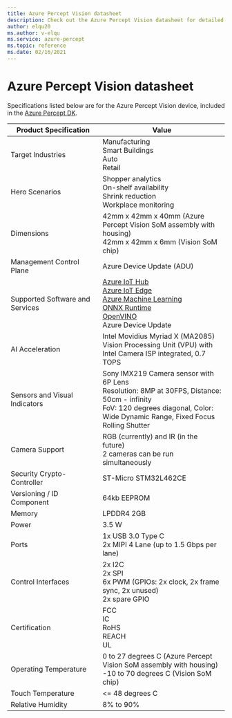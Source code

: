 ```yaml
---
title: Azure Percept Vision datasheet
description: Check out the Azure Percept Vision datasheet for detailed device specifications
author: elqu20
ms.author: v-elqu
ms.service: azure-percept
ms.topic: reference
ms.date: 02/16/2021
---
```


# Azure Percept Vision datasheet

Specifications listed below are for the Azure Percept Vision device, included in the [Azure Percept DK](./azure-percept-dk-datasheet.md).

|Product Specification           |Value     |
|--------------------------------|---------------------|
|Target Industries               |Manufacturing <br> Smart Buildings <br> Auto <br> Retail |
|Hero Scenarios                  |Shopper analytics <br> On-shelf availability <br> Shrink reduction <br> Workplace monitoring|
|Dimensions                      |42mm x 42mm x 40mm (Azure Percept Vision SoM assembly with housing) <br> 42mm x 42mm x 6mm (Vision SoM chip)|
|Management Control Plane        |Azure Device Update (ADU)          |
|Supported Software and Services |[Azure IoT Hub](https://azure.microsoft.com/services/iot-hub/) <br> [Azure IoT Edge](https://azure.microsoft.com/services/iot-edge/) <br> [Azure Machine Learning](https://azure.microsoft.com/services/machine-learning/) <br> [ONNX Runtime](https://www.onnxruntime.ai/) <br> [OpenVINO](https://docs.openvinotoolkit.org/latest/index.html) <br> Azure Device Update |
|AI Acceleration                 |Intel Movidius Myriad X (MA2085) Vision Processing Unit (VPU) with Intel Camera ISP integrated, 0.7 TOPS |
|Sensors and Visual Indicators   |Sony IMX219 Camera sensor with 6P Lens<br>Resolution: 8MP at 30FPS, Distance: 50cm - infinity<br>FoV: 120 degrees diagonal, Color: Wide Dynamic Range, Fixed Focus Rolling Shutter|
|Camera Support                  |RGB (currently) and IR (in the future) <br> 2 cameras can be run simultaneously |
|Security Crypto-Controller      |ST-Micro STM32L462CE      |
|Versioning / ID Component       |64kb EEPROM |
|Memory                          |LPDDR4 2GB     |
|Power                           |3.5 W     |
|Ports                           |1x USB 3.0 Type C <br> 2x MIPI 4 Lane (up to 1.5 Gbps per lane)     |
|Control Interfaces              |2x I2C <br> 2x SPI <br> 6x PWM (GPIOs: 2x clock, 2x frame sync, 2x unused) <br> 2x spare GPIO |
|Certification                   |FCC <br> IC <br> RoHS <br> REACH <br> UL   |
|Operating Temperature           |0 to 27 degrees C (Azure Percept Vision SoM assembly with housing) <br> -10 to 70 degrees C (Vision SoM chip) |
|Touch Temperature               |<= 48 degrees C |
|Relative Humidity               |8% to 90%    |
